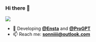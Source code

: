 ### Hi there 👋

![](https://komarev.com/ghpvc/?username=diezo&color=green&style=flat)

- 🔭 Developing [**@Ensta**](https://github.com/diezo/ensta) and [**@ProGPT**](https://github.com/diezo/progpt)
- 📫 Reach me: **sonniiii@outlook.com**
